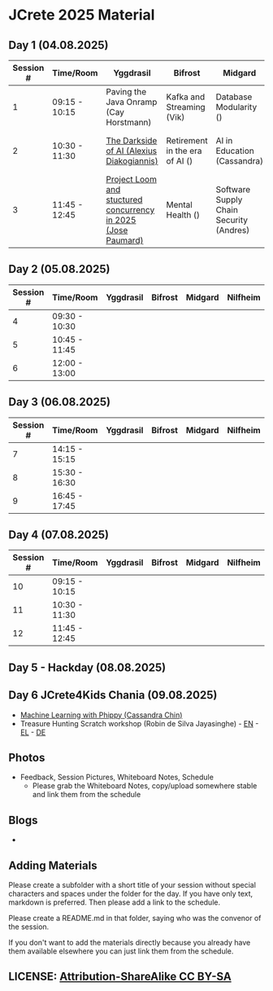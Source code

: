 # JCrete 2025 Material

## Day 1 (04.08.2025)

| Session # | Time/Room      | Yggdrasil    | Bifrost  | Midgard | Nilfheim  | Valhalla   |   
|-----------|----------------|--------------|----------|-------- |-----------|------------|
| 1         | 09:15 - 10:15  | Paving the Java Onramp (Cay Horstmann)    |  Kafka and Streaming (Vik)  | Database Modularity () |           | Mindfulness for stress relief (Chair Yoga)    |
| 2         | 10:30 - 11:30  | [The Darkside of AI (Alexius Diakogiannis)](Day1/Session2/DarksideOfAI.md) |  Retirement in the era of AI ()  | AI in Education (Cassandra)   | AI Tools to increase productivity (Mohammend) | Surviving the AI era (James) |
| 3         | 11:45 - 12:45  | [Project Loom and stuctured concurrency in 2025 (Jose Paumard)](Day1/Session3/StructuredConcurrency.md) |  Mental Health () | Software Supply Chain Security (Andres)      | Java and AI (Zoran) |  How AI shapes interviews (Anna) |
 
## Day 2 (05.08.2025)

| Session # | Time/Room      | Yggdrasil    | Bifrost  | Midgard | Nilfheim  | Valhalla   |   
|-----------|----------------|--------------|----------|-------- |-----------|------------|
| 4         | 09:30 - 10:30  |              |          |         |           |            |
| 5         | 10:45 - 11:45  |              |          |         |           |            |
| 6         | 12:00 - 13:00  |              |          |         |           |            |

## Day 3 (06.08.2025)

| Session # | Time/Room      | Yggdrasil    | Bifrost  | Midgard | Nilfheim  | Valhalla   |   
|-----------|----------------|--------------|----------|-------- |-----------|------------|
| 7         | 14:15 - 15:15  |              |          |         |           |            |
| 8         | 15:30 - 16:30  |              |          |         |           |            |
| 9         | 16:45 - 17:45  |              |          |         |           |            |

## Day 4 (07.08.2025)
| Session # | Time/Room      | Yggdrasil    | Bifrost  | Midgard | Nilfheim  | Valhalla   |   
|-----------|----------------|--------------|----------|-------- |-----------|------------|
| 10        | 09:15 - 10:15  |              |          |         |           |            |
| 11        | 10:30 - 11:30  |              |          |         |           |            |
| 12        | 11:45 - 12:45  |              |          |         |           |            |

## Day 5 - Hackday (08.08.2025)


## Day 6 JCrete4Kids Chania (09.08.2025)
* [Machine Learning with Phippy (Cassandra Chin)](https://www.phippyai.com/gr/)
* Treasure Hunting Scratch workshop (Robin de Silva Jayasinghe) - [EN]() - [EL](JCrete4Kids/Treasure_Hunt_Scratch_EL.pdf) - [DE](JCrete4Kids/Schatz_Suche_Scratch_Aufgaben.pdf)

## Photos

* Feedback, Session Pictures, Whiteboard Notes, Schedule
    * Please grab the Whiteboard Notes, copy/upload somewhere stable and link them from the schedule

## Blogs

* 


## Adding Materials

Please create a subfolder with a short title of your session without special characters and spaces under the folder for the day. If you have only text, markdown is preferred. Then please add a link to the schedule.

Please create a README.md in that folder, saying who was the convenor of the session.

If you don't want to add the materials directly because you already have them available elsewhere you can just link them from the schedule.

## LICENSE:  [Attribution-ShareAlike CC BY-SA](https://creativecommons.org/licenses/)

